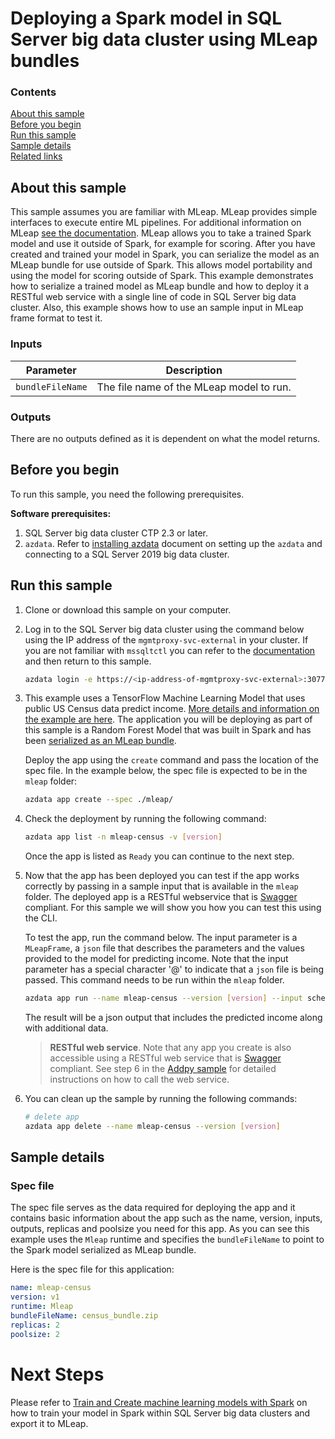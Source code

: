 # Deploying a Spark model in SQL Server big data cluster using MLeap bundles

### Contents

[About this sample](#about-this-sample)<br/>
[Before you begin](#before-you-begin)<br/>
[Run this sample](#run-this-sample)<br/>
[Sample details](#sample-details)<br/>
[Related links](#related-links)<br/>

<a name=about-this-sample></a>

## About this sample

This sample assumes you are familiar with MLeap. MLeap provides simple interfaces to execute entire ML pipelines. For additional information on MLeap [see the documentation](http://mleap-docs.combust.ml/). MLeap allows you to take a trained Spark model and use it outside of Spark, for example for scoring. After you have created and trained your model in Spark, you can serialize the model as an MLeap bundle for use outside of Spark. This allows model portability and using the model for scoring outside of Spark. This example demonstrates how to serialize a trained model as MLeap bundle and how to deploy it a RESTful web service with a single line of code in SQL Server big data cluster. Also, this example shows how to use an sample input in MLeap frame format to test it.

### Inputs
|Parameter|Description|
|-|-|
|`bundleFileName`|The file name of the MLeap model to run.|

### Outputs
There are no outputs defined as it is dependent on what the model returns.

<a name=before-you-begin></a>

## Before you begin

To run this sample, you need the following prerequisites.

**Software prerequisites:**

1. SQL Server big data cluster CTP 2.3 or later.
2. `azdata`. Refer to [installing azdata](https://docs.microsoft.com/en-us/sql/big-data-cluster/deploy-install-azdata?view=sqlallproducts-allversions) document on setting up the `azdata` and connecting to a SQL Server 2019 big data cluster.

<a name=run-this-sample></a>

## Run this sample

1. Clone or download this sample on your computer.
2. Log in to the SQL Server big data cluster using the command below using the IP address of the `mgmtproxy-svc-external` in your cluster. If you are not familiar with `mssqltctl` you can refer to the [documentation](https://docs.microsoft.com/en-us/sql/big-data-cluster/big-data-cluster-create-apps?view=sqlallproducts-allversions) and then return to this sample.

   ```bash
   azdata login -e https://<ip-address-of-mgmtproxy-svc-external>:30777 -u <user-name> -p <password>
   ```
3. This example uses a TensorFlow Machine Learning Model that uses public US Census data predict income. [More details and information on the example are here](https://docs.microsoft.com/en-us/sql/big-data-cluster/train-and-create-machinelearning-models-with-spark?view=sqlallproducts-allversions). The application you will be deploying as part of this sample is a Random Forest Model that was built in Spark and has been [serialized as an MLeap bundle](https://docs.microsoft.com/en-us/sql/big-data-cluster/export-model-with-spark-mleap?view=sqlallproducts-allversions).

   Deploy the app using the `create` command and pass the location of the spec file. In the example below, the spec file is expected to be in the `mleap` folder: 
   ```bash
   azdata app create --spec ./mleap/
   ```
1. Check the deployment by running the following command:
   ```bash
   azdata app list -n mleap-census -v [version]
   ```
   Once the app is listed as `Ready` you can continue to the next step.
2. Now that the app has been deployed you can test if the app works correctly by passing in a sample input that is available in the `mleap` folder. The deployed app is a RESTful webservice that is [Swagger](swagger.io) compliant. For this sample we will show you how you can test this using the CLI.

   To test the app, run the command below. The input parameter is a `MLeapFrame`, a `json` file that describes the parameters and the values provided to the model for predicting income. Note that the input parameter has a special character '@' to indicate that a `json` file is being passed. This command needs to be run within the `mleap` folder. 

   ```bash
   azdata app run --name mleap-census --version [version] --input schema=@census_frame.json
   ```

   The result will be a json output that includes the predicted income along with additional data.

    > **RESTful web service**. Note that any app you create is also accessible using a RESTful web service that is [Swagger](swagger.io) compliant. See step 6 in the [Addpy sample](../addpy/README.md#restapi) for detailed instructions on how to call the web service.

6. You can clean up the sample by running the following commands:
   ```bash
   # delete app
   azdata app delete --name mleap-census --version [version]
   ```

<a name=sample-details></a>

## Sample details

### Spec file
The spec file serves as the data required for deploying the app and it contains basic information about the app such as the name, version, inputs, outputs, replicas and poolsize you need for this app. As you can see this example uses the `Mleap` runtime and specifies the `bundleFileName` to point to the Spark model serialized as MLeap bundle.

Here is the spec file for this application:

```yaml
name: mleap-census
version: v1
runtime: Mleap
bundleFileName: census_bundle.zip
replicas: 2
poolsize: 2
```

# Next Steps
Please refer to [Train and Create machine learning models with Spark](https://docs.microsoft.com/en-us/sql/big-data-cluster/train-and-create-machinelearning-models-with-spark?view=sqlallproducts-allversions) on how to train your model in Spark within SQL Server big data clusters and export it to MLeap.